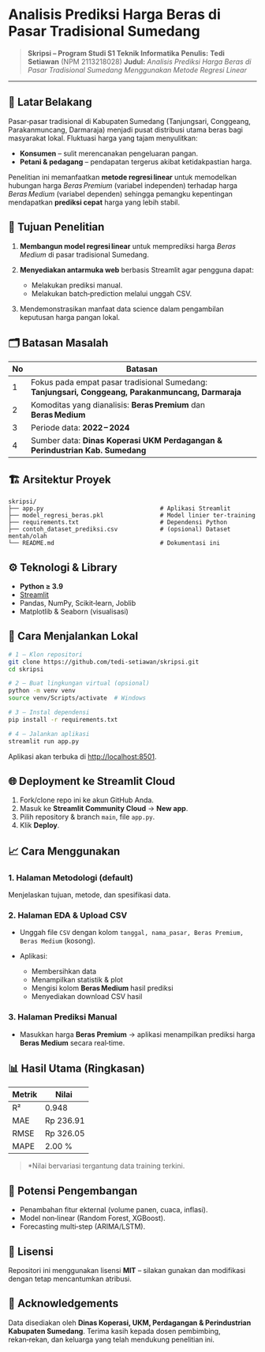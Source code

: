 # Analisis Prediksi Harga Beras di Pasar Tradisional Sumedang

> **Skripsi – Program Studi S1 Teknik Informatika**
> **Penulis:** **Tedi Setiawan** (NPM 2113218028)
> **Judul:** *Analisis Prediksi Harga Beras di Pasar Tradisional Sumedang Menggunakan Metode Regresi Linear*

---

## 📜 Latar Belakang

Pasar‑pasar tradisional di Kabupaten Sumedang (Tanjungsari, Conggeang, Parakanmuncang, Darmaraja) menjadi pusat distribusi utama beras bagi masyarakat lokal. Fluktuasi harga yang tajam menyulitkan:

* **Konsumen** – sulit merencanakan pengeluaran pangan.
* **Petani & pedagang** – pendapatan tergerus akibat ketidakpastian harga.

Penelitian ini memanfaatkan **metode regresi linear** untuk memodelkan hubungan harga *Beras Premium* (variabel independen) terhadap harga *Beras Medium* (variabel dependen) sehingga pemangku kepentingan mendapatkan **prediksi cepat** harga yang lebih stabil.

## 🎯 Tujuan Penelitian

1. **Membangun model regresi linear** untuk memprediksi harga *Beras Medium* di pasar tradisional Sumedang.
2. **Menyediakan antarmuka web** berbasis Streamlit agar pengguna dapat:

   * Melakukan prediksi manual.
   * Melakukan batch‑prediction melalui unggah CSV.
3. Mendemonstrasikan manfaat data science dalam pengambilan keputusan harga pangan lokal.

## 🗂️ Batasan Masalah

| No | Batasan                                                                                            |
| -- | -------------------------------------------------------------------------------------------------- |
| 1  | Fokus pada empat pasar tradisional Sumedang: **Tanjungsari, Conggeang, Parakanmuncang, Darmaraja** |
| 2  | Komoditas yang dianalisis: **Beras Premium** dan **Beras Medium**                                  |
| 3  | Periode data: **2022 – 2024**                                                                      |
| 4  | Sumber data: **Dinas Koperasi UKM Perdagangan & Perindustrian Kab. Sumedang**                      |

## 🏗️ Arsitektur Proyek

```
skripsi/
├── app.py                                 # Aplikasi Streamlit
├── model_regresi_beras.pkl                # Model linier ter‑training
├── requirements.txt                       # Dependensi Python
├── contoh_dataset_prediksi.csv            # (opsional) Dataset mentah/olah
└── README.md                              # Dokumentasi ini
```

## ⚙️ Teknologi & Library

* **Python ≥ 3.9**
* [Streamlit](https://streamlit.io/)
* Pandas, NumPy, Scikit‑learn, Joblib
* Matplotlib & Seaborn (visualisasi)

## 🚀 Cara Menjalankan Lokal

```bash
# 1 – Klon repositori
git clone https://github.com/tedi-setiawan/skripsi.git
cd skripsi

# 2 – Buat lingkungan virtual (opsional)
python -m venv venv
source venv/Scripts/activate  # Windows

# 3 – Instal dependensi
pip install -r requirements.txt

# 4 – Jalankan aplikasi
streamlit run app.py
```

Aplikasi akan terbuka di [http://localhost:8501](http://localhost:8501).

## 🌐 Deployment ke Streamlit Cloud

1. Fork/clone repo ini ke akun GitHub Anda.
2. Masuk ke **Streamlit Community Cloud** → **New app**.
3. Pilih repository & branch `main`, file `app.py`.
4. Klik **Deploy**.

## 📈 Cara Menggunakan

### 1. Halaman **Metodologi** (default)

Menjelaskan tujuan, metode, dan spesifikasi data.

### 2. Halaman **EDA & Upload CSV**

* Unggah file `CSV` dengan kolom `tanggal, nama_pasar, Beras Premium, Beras Medium` (kosong).
* Aplikasi:

  * Membersihkan data
  * Menampilkan statistik & plot
  * Mengisi kolom **Beras Medium** hasil prediksi
  * Menyediakan download CSV hasil

### 3. Halaman **Prediksi Manual**

* Masukkan harga **Beras Premium** → aplikasi menampilkan prediksi harga **Beras Medium** secara real‑time.

## 📊 Hasil Utama (Ringkasan)

| Metrik | Nilai          |
| ------ | -------------- |
| R²     | 0.948          |
| MAE    | Rp 236.91      |
| RMSE   | Rp 326.05      |
| MAPE   | 2.00 %         |

> \*Nilai bervariasi tergantung data training terkini.

## 🔮 Potensi Pengembangan

* Penambahan fitur ekternal (volume panen, cuaca, inflasi).
* Model non‑linear (Random Forest, XGBoost).
* Forecasting multi‑step (ARIMA/LSTM).

## 📝 Lisensi

Repositori ini menggunakan lisensi **MIT** – silakan gunakan dan modifikasi dengan tetap mencantumkan atribusi.

## 🙏 Acknowledgements

Data disediakan oleh **Dinas Koperasi, UKM, Perdagangan & Perindustrian Kabupaten Sumedang**.
Terima kasih kepada dosen pembimbing, rekan‑rekan, dan keluarga yang telah mendukung penelitian ini.
